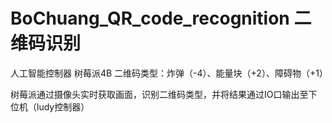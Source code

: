 # BoChuang_QR_code_recognition   二维码识别
人工智能控制器  树莓派4B
二维码类型：炸弹（-4）、能量块（+2）、障碍物（+1）

树莓派通过摄像头实时获取画面，识别二维码类型，并将结果通过IO口输出至下位机（ludy控制器）
